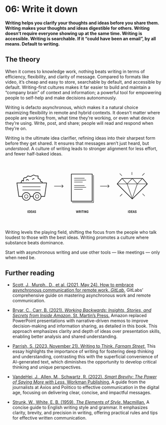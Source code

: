 # 06: Write it down

**Writing helps you clarify your thoughts and ideas before you share them. Writing makes your thoughts and ideas digestible for others. Writing doesn’t require everyone showing up at the same time. Writing is accessible. Writing is searchable. If it “could have been an email”, by all means. Default to writing.**

## The theory

When it comes to knowledge work, nothing beats writing in terms of efficiency, flexibility, and clarity of message. Compared to formats like video, it’s cheap and easy to store, searchable by default, and accessible by default. Writing-first cultures makes it far easier to build and maintain a “company brain” of context and information; a powerful tool for empowering people to self-help and make decisions autonomously.

Writing is defacto asynchronous, which makes it a natural choice maximizing flexibility in remote and hybrid contexts. It doesn’t matter where people are working from, what time they’re working, or even what device they’re using. Write, post, and share; people will read and respond when they’re on.

Writing is the ultimate idea clarifier, refining ideas into their sharpest form before they get shared. It ensures that messages aren’t just heard, but *understood*. A culture of writing leads to stronger alignment for less effort, and fewer half-baked ideas.

<svg xmlns="http://www.w3.org/2000/svg" fill="none" viewBox="0 0 1600 660">
  <title>The Effect of Writing on Ideas</title>
  <path fill="currentColor" d="M229.624 535a.69.69 0 0 1-.504-.216.69.69 0 0 1-.216-.504v-23.76a.69.69 0 0 1 .216-.504.69.69 0 0 1 .504-.216h2.916a.69.69 0 0 1 .504.216.69.69 0 0 1 .216.504v23.76a.69.69 0 0 1-.216.504.69.69 0 0 1-.504.216h-2.916Zm9.949 0a.69.69 0 0 1-.504-.216.69.69 0 0 1-.216-.504v-23.76a.69.69 0 0 1 .216-.504.69.69 0 0 1 .504-.216h7.092c1.632 0 3.036.324 4.212.972 1.2.624 2.148 1.476 2.844 2.556.672.96 1.14 2.16 1.404 3.6.288 1.44.432 3.264.432 5.472 0 1.464-.06 2.724-.18 3.78a13.99 13.99 0 0 1-.576 2.952c-.264.888-.624 1.668-1.08 2.34-.696 1.08-1.644 1.944-2.844 2.592-1.176.624-2.58.936-4.212.936h-7.092Zm7.092-4.356c.816 0 1.548-.18 2.196-.54.648-.384 1.152-.948 1.512-1.692.216-.408.372-.924.468-1.548.096-.624.156-1.332.18-2.124a38.68 38.68 0 0 0 .072-2.34c0-1.464-.048-2.688-.144-3.672-.072-.984-.264-1.764-.576-2.34-.36-.744-.864-1.296-1.512-1.656-.648-.384-1.38-.576-2.196-.576h-3.096a.345.345 0 0 0-.252.108c-.072.048-.108.132-.108.252v15.768c0 .24.12.36.36.36h3.096ZM261.229 535a.69.69 0 0 1-.504-.216.69.69 0 0 1-.216-.504v-23.76a.69.69 0 0 1 .216-.504.69.69 0 0 1 .504-.216h12.312a.69.69 0 0 1 .504.216.69.69 0 0 1 .216.504v2.844a.69.69 0 0 1-.216.504.69.69 0 0 1-.504.216h-8.316a.345.345 0 0 0-.252.108c-.072.048-.108.132-.108.252v5.148c0 .24.12.36.36.36h7.992a.69.69 0 0 1 .504.216.69.69 0 0 1 .216.504v2.844a.69.69 0 0 1-.216.504.69.69 0 0 1-.504.216h-7.992a.345.345 0 0 0-.252.108c-.072.048-.108.132-.108.252v5.76c0 .24.12.36.36.36h8.424a.69.69 0 0 1 .504.216.69.69 0 0 1 .216.504v2.844a.69.69 0 0 1-.216.504.69.69 0 0 1-.504.216h-12.42Zm16.257 0a.684.684 0 0 1-.576-.288.759.759 0 0 1-.072-.648l6.948-23.688a.771.771 0 0 1 .252-.432.67.67 0 0 1 .432-.144h3.996c.384 0 .624.192.72.576l6.912 23.688a.692.692 0 0 1-.108.648.595.595 0 0 1-.54.288h-3.204a.67.67 0 0 1-.432-.144.757.757 0 0 1-.252-.396l-1.368-4.716a1.173 1.173 0 0 0-.216-.36c-.048-.072-.144-.108-.288-.108h-6.516c-.144 0-.252.036-.324.108-.048.048-.096.156-.144.324l-1.332 4.752a.757.757 0 0 1-.252.396.67.67 0 0 1-.432.144h-3.204Zm11.232-9.864a.39.39 0 0 0 .288-.108c.072-.096.084-.216.036-.36l-2.304-8.532c-.024-.168-.12-.252-.288-.252-.144 0-.24.084-.288.252l-2.304 8.532a.581.581 0 0 0 .036.36.39.39 0 0 0 .288.108h4.536Zm18.056 10.296c-1.656 0-3.132-.312-4.428-.936a7.319 7.319 0 0 1-3.024-2.7c-.72-1.2-1.08-2.604-1.08-4.212v-.18a.69.69 0 0 1 .216-.504.69.69 0 0 1 .504-.216h3.06a.69.69 0 0 1 .504.216.69.69 0 0 1 .216.504v.324c0 .72.168 1.356.504 1.908.336.528.804.948 1.404 1.26.624.288 1.32.432 2.088.432 1.152 0 2.088-.312 2.808-.936.72-.648 1.08-1.464 1.08-2.448 0-.912-.276-1.632-.828-2.16-.528-.552-1.32-.984-2.376-1.296l-2.952-.828c-1.728-.504-3.084-1.344-4.068-2.52-.984-1.2-1.476-2.724-1.476-4.572 0-1.392.348-2.628 1.044-3.708a6.98 6.98 0 0 1 2.844-2.556c1.224-.624 2.58-.936 4.068-.936 1.512 0 2.868.288 4.068.864 1.2.576 2.124 1.404 2.772 2.484.672 1.08 1.008 2.304 1.008 3.672v.324a.69.69 0 0 1-.216.504.69.69 0 0 1-.504.216h-2.952a.69.69 0 0 1-.504-.216.69.69 0 0 1-.216-.504v-.288c0-.912-.312-1.632-.936-2.16-.624-.528-1.464-.792-2.52-.792-1.032 0-1.872.276-2.52.828-.648.528-.972 1.224-.972 2.088 0 .864.264 1.548.792 2.052.552.504 1.332.912 2.34 1.224l2.772.828c1.896.552 3.336 1.428 4.32 2.628.984 1.176 1.476 2.712 1.476 4.608 0 1.512-.36 2.856-1.08 4.032-.696 1.152-1.68 2.052-2.952 2.7-1.248.648-2.676.972-4.284.972ZM1260.62 535a.679.679 0 0 1-.5-.216.71.71 0 0 1-.22-.504v-23.76c0-.192.08-.36.22-.504a.679.679 0 0 1 .5-.216h2.92c.19 0 .36.072.5.216.15.144.22.312.22.504v23.76c0 .192-.07.36-.22.504a.679.679 0 0 1-.5.216h-2.92Zm9.95 0a.679.679 0 0 1-.5-.216.672.672 0 0 1-.22-.504v-23.76c0-.192.07-.36.22-.504a.679.679 0 0 1 .5-.216h7.09c1.64 0 3.04.324 4.22.972 1.2.624 2.14 1.476 2.84 2.556.67.96 1.14 2.16 1.4 3.6.29 1.44.44 3.264.44 5.472 0 1.464-.06 2.724-.18 3.78-.1 1.056-.29 2.04-.58 2.952-.26.888-.62 1.668-1.08 2.34-.7 1.08-1.64 1.944-2.84 2.592-1.18.624-2.58.936-4.22.936h-7.09Zm7.09-4.356c.82 0 1.55-.18 2.2-.54.65-.384 1.15-.948 1.51-1.692.22-.408.37-.924.47-1.548.1-.624.16-1.332.18-2.124.05-.792.07-1.572.07-2.34 0-1.464-.05-2.688-.14-3.672-.07-.984-.27-1.764-.58-2.34-.36-.744-.86-1.296-1.51-1.656-.65-.384-1.38-.576-2.2-.576h-3.09c-.1 0-.18.036-.25.108-.08.048-.11.132-.11.252v15.768c0 .24.12.36.36.36h3.09Zm14.57 4.356a.679.679 0 0 1-.5-.216.672.672 0 0 1-.22-.504v-23.76c0-.192.07-.36.22-.504a.679.679 0 0 1 .5-.216h12.31c.19 0 .36.072.51.216a.7.7 0 0 1 .21.504v2.844a.7.7 0 0 1-.21.504.717.717 0 0 1-.51.216h-8.31a.37.37 0 0 0-.26.108c-.07.048-.1.132-.1.252v5.148c0 .24.12.36.36.36h7.99c.19 0 .36.072.5.216.15.144.22.312.22.504v2.844c0 .192-.07.36-.22.504a.679.679 0 0 1-.5.216h-7.99a.37.37 0 0 0-.26.108c-.07.048-.1.132-.1.252v5.76c0 .24.12.36.36.36h8.42c.19 0 .36.072.5.216.15.144.22.312.22.504v2.844c0 .192-.07.36-.22.504a.679.679 0 0 1-.5.216h-12.42Zm16.26 0a.686.686 0 0 1-.58-.288c-.12-.192-.14-.408-.07-.648l6.95-23.688a.727.727 0 0 1 .25-.432.66.66 0 0 1 .43-.144h4c.38 0 .62.192.72.576l6.91 23.688a.71.71 0 0 1-.11.648.595.595 0 0 1-.54.288h-3.2a.689.689 0 0 1-.44-.144.766.766 0 0 1-.25-.396l-1.37-4.716a1.18 1.18 0 0 0-.21-.36c-.05-.072-.15-.108-.29-.108h-6.52c-.14 0-.25.036-.32.108-.05.048-.1.156-.14.324l-1.34 4.752c-.04.168-.13.3-.25.396a.66.66 0 0 1-.43.144h-3.2Zm11.23-9.864c.12 0 .21-.036.29-.108.07-.096.08-.216.03-.36l-2.3-8.532c-.03-.168-.12-.252-.29-.252-.14 0-.24.084-.29.252l-2.3 8.532a.6.6 0 0 0 .03.36c.08.072.17.108.29.108h4.54Zm18.05 10.296c-1.65 0-3.13-.312-4.42-.936a7.323 7.323 0 0 1-3.03-2.7c-.72-1.2-1.08-2.604-1.08-4.212v-.18c0-.192.07-.36.22-.504a.679.679 0 0 1 .5-.216h3.06c.19 0 .36.072.51.216a.7.7 0 0 1 .21.504v.324c0 .72.17 1.356.51 1.908.33.528.8.948 1.4 1.26.62.288 1.32.432 2.09.432 1.15 0 2.09-.312 2.81-.936.72-.648 1.08-1.464 1.08-2.448 0-.912-.28-1.632-.83-2.16-.53-.552-1.32-.984-2.38-1.296l-2.95-.828c-1.73-.504-3.08-1.344-4.07-2.52-.98-1.2-1.47-2.724-1.47-4.572 0-1.392.34-2.628 1.04-3.708a6.995 6.995 0 0 1 2.84-2.556c1.23-.624 2.58-.936 4.07-.936 1.51 0 2.87.288 4.07.864 1.2.576 2.12 1.404 2.77 2.484.67 1.08 1.01 2.304 1.01 3.672v.324c0 .192-.07.36-.22.504a.679.679 0 0 1-.5.216h-2.95a.717.717 0 0 1-.51-.216.7.7 0 0 1-.21-.504v-.288c0-.912-.31-1.632-.94-2.16-.62-.528-1.46-.792-2.52-.792-1.03 0-1.87.276-2.52.828-.65.528-.97 1.224-.97 2.088 0 .864.26 1.548.79 2.052.55.504 1.33.912 2.34 1.224l2.77.828c1.9.552 3.34 1.428 4.32 2.628.99 1.176 1.48 2.712 1.48 4.608 0 1.512-.36 2.856-1.08 4.032-.7 1.152-1.68 2.052-2.95 2.7-1.25.648-2.68.972-4.29.972ZM731.719 535a.827.827 0 0 1-.468-.144.593.593 0 0 1-.216-.396l-4.716-23.76c-.048-.24-.012-.444.108-.612.12-.192.336-.288.648-.288h2.808a.67.67 0 0 1 .432.144c.144.072.228.204.252.396l3.24 16.92c.048.168.144.252.288.252.168 0 .264-.084.288-.252l3.276-16.92a.593.593 0 0 1 .216-.396.827.827 0 0 1 .468-.144h2.916a.67.67 0 0 1 .432.144.551.551 0 0 1 .252.396l3.276 16.92c.048.168.144.252.288.252.168 0 .264-.084.288-.252l3.24-16.92c.024-.192.096-.324.216-.396a.827.827 0 0 1 .468-.144h2.808c.336 0 .552.084.648.252.12.168.156.384.108.648l-4.752 23.76a.551.551 0 0 1-.252.396.67.67 0 0 1-.432.144h-3.96a.827.827 0 0 1-.468-.144.593.593 0 0 1-.216-.396l-3.132-15.804c-.024-.192-.12-.288-.288-.288-.144 0-.24.096-.288.288l-3.132 15.804a.551.551 0 0 1-.252.396.67.67 0 0 1-.432.144h-3.96Zm26.02 0a.69.69 0 0 1-.504-.216.69.69 0 0 1-.216-.504v-23.76a.69.69 0 0 1 .216-.504.69.69 0 0 1 .504-.216h7.2c1.536 0 2.892.336 4.068 1.008a6.823 6.823 0 0 1 2.736 2.736c.672 1.176 1.008 2.52 1.008 4.032 0 1.44-.348 2.712-1.044 3.816-.672 1.08-1.584 2.016-2.736 2.808-.24.168-.372.336-.396.504-.024.144.024.348.144.612l3.888 8.496c.144.312.156.588.036.828s-.336.36-.648.36h-2.916c-.264 0-.468-.048-.612-.144a1.361 1.361 0 0 1-.36-.504l-3.924-8.712a.78.78 0 0 0-.216-.252c-.072-.072-.192-.108-.36-.108h-1.872a.345.345 0 0 0-.252.108c-.072.048-.108.132-.108.252v8.64a.69.69 0 0 1-.216.504.69.69 0 0 1-.504.216h-2.916Zm7.164-13.932a3.15 3.15 0 0 0 1.692-.468 3.248 3.248 0 0 0 1.224-1.26 3.76 3.76 0 0 0 .432-1.764c0-1.056-.312-1.896-.936-2.52-.624-.648-1.428-.972-2.412-.972h-3.168a.345.345 0 0 0-.252.108c-.072.048-.108.132-.108.252v6.264c0 .24.12.36.36.36h3.168ZM777.989 535a.69.69 0 0 1-.504-.216.69.69 0 0 1-.216-.504v-23.76a.69.69 0 0 1 .216-.504.69.69 0 0 1 .504-.216h2.916a.69.69 0 0 1 .504.216.69.69 0 0 1 .216.504v23.76a.69.69 0 0 1-.216.504.69.69 0 0 1-.504.216h-2.916Zm13.549 0a.69.69 0 0 1-.504-.216.69.69 0 0 1-.216-.504v-19.764c0-.24-.12-.36-.36-.36h-4.752a.69.69 0 0 1-.504-.216.69.69 0 0 1-.216-.504v-2.916a.69.69 0 0 1 .216-.504.69.69 0 0 1 .504-.216h14.58a.69.69 0 0 1 .504.216.69.69 0 0 1 .216.504v2.916a.69.69 0 0 1-.216.504.69.69 0 0 1-.504.216h-4.752a.345.345 0 0 0-.252.108c-.072.048-.108.132-.108.252v19.764a.69.69 0 0 1-.216.504.69.69 0 0 1-.504.216h-2.916Zm13.556 0a.69.69 0 0 1-.504-.216.69.69 0 0 1-.216-.504v-23.76a.69.69 0 0 1 .216-.504.69.69 0 0 1 .504-.216h2.916a.69.69 0 0 1 .504.216.69.69 0 0 1 .216.504v23.76a.69.69 0 0 1-.216.504.69.69 0 0 1-.504.216h-2.916Zm9.95 0a.69.69 0 0 1-.504-.216.69.69 0 0 1-.216-.504v-23.76a.69.69 0 0 1 .216-.504.69.69 0 0 1 .504-.216h3.6c.216 0 .384.048.504.144.12.096.228.252.324.468l5.904 14.904c.072.168.18.24.324.216.168-.024.252-.12.252-.288V510.52a.69.69 0 0 1 .216-.504.69.69 0 0 1 .504-.216h2.916a.69.69 0 0 1 .504.216.69.69 0 0 1 .216.504v23.76a.69.69 0 0 1-.216.504.69.69 0 0 1-.504.216h-3.6c-.216 0-.384-.048-.504-.144-.12-.096-.228-.252-.324-.468l-5.94-14.904c-.048-.168-.156-.24-.324-.216-.144.024-.216.12-.216.288v14.724a.69.69 0 0 1-.216.504.69.69 0 0 1-.504.216h-2.916Zm29.074.432c-1.68 0-3.144-.336-4.392-1.008a7.44 7.44 0 0 1-2.88-2.772c-.624-.96-1.044-2.148-1.26-3.564-.216-1.44-.324-3.336-.324-5.688 0-1.536.036-2.844.108-3.924.096-1.104.252-2.1.468-2.988.24-.912.576-1.692 1.008-2.34a7.44 7.44 0 0 1 2.88-2.772c1.248-.672 2.712-1.008 4.392-1.008 1.608 0 3.036.324 4.284.972 1.272.624 2.256 1.524 2.952 2.7.72 1.152 1.08 2.484 1.08 3.996a.69.69 0 0 1-.216.504.69.69 0 0 1-.504.216h-2.988a.816.816 0 0 1-.54-.216.69.69 0 0 1-.216-.504 3.467 3.467 0 0 0-.504-1.728c-.288-.504-.72-.888-1.296-1.152-.576-.288-1.26-.432-2.052-.432-.864 0-1.62.192-2.268.576-.648.384-1.14.96-1.476 1.728-.192.408-.336.936-.432 1.584a18.26 18.26 0 0 0-.18 2.232c-.024.84-.036 1.692-.036 2.556 0 1.704.036 3.048.108 4.032.072.984.252 1.776.54 2.376.36.816.864 1.428 1.512 1.836.672.408 1.44.612 2.304.612.816 0 1.512-.156 2.088-.468a3.136 3.136 0 0 0 1.332-1.404c.312-.624.468-1.368.468-2.232v-1.332c0-.12-.036-.204-.108-.252-.048-.072-.132-.108-.252-.108h-3.024a.69.69 0 0 1-.504-.216.69.69 0 0 1-.216-.504v-2.664a.69.69 0 0 1 .216-.504.69.69 0 0 1 .504-.216h7.02a.69.69 0 0 1 .504.216.69.69 0 0 1 .216.504v4.176c0 2.064-.324 3.78-.972 5.148-.648 1.368-1.596 2.388-2.844 3.06-1.224.648-2.724.972-4.5.972ZM1066.41 262.414c.79-.781.79-2.047 0-2.828l-12.72-12.728a2.001 2.001 0 0 0-2.83 2.828L1062.17 261l-11.31 11.314a2.001 2.001 0 0 0 2.83 2.828l12.72-12.728ZM1065 259h-92v4h92v-4ZM595.414 262.414a2 2 0 0 0 0-2.828l-12.728-12.728a2 2 0 1 0-2.828 2.828L591.172 261l-11.314 11.314a2 2 0 1 0 2.828 2.828l12.728-12.728ZM594 259h-92v4h92v-4Z"/>
  <path stroke="currentColor" stroke-width="4" d="m1250 238 52 148 52-148M1407 181l-52.5 56-52.5-56"/>
  <path stroke="currentColor" stroke-width="4" d="m1303 181-53 56-53-56"/>
  <path stroke="currentColor" stroke-width="6" d="M1456.64 237.682 1408.91 182h-213.18L1148 237.682 1302.32 392l154.32-154.318Z"/>
  <path stroke="currentColor" stroke-width="4" d="M1148 238h308.64M1199.41 341.414l-23 23M1407.41 338.586l23 23M1404.59 151.586l23-23M1196.59 154.414l-23-23M1299 145v-28"/>
  <path stroke="currentColor" stroke-width="6" d="M678 137h214v278H678z"/>
  <path stroke="currentColor" stroke-width="4" d="M707 180h106M707 199h122M707 219h87M707 254h106M707 273h122M707 293h87M686 428h219V148"/>
  <circle cx="327" cy="366" r="40" stroke="currentColor" stroke-width="6"/>
  <circle cx="327" cy="365.999" r="17.872" stroke="currentColor" stroke-width="4"/>
  <circle cx="216" cy="366" r="40" stroke="currentColor" stroke-width="6"/>
  <circle cx="216" cy="365.999" r="17.872" stroke="currentColor" stroke-width="4"/>
  <path stroke="currentColor" stroke-width="6" d="M174.286 366h-34.754L120 228h304l-19.532 138h-35.897M288 366h-32"/>
  <path stroke="currentColor" stroke-width="6" d="m160 229 13-28 15 6v-26l12-8h14l18-17 27 6 13-6 19-10 23 10h23v25l21 10 4 20 15 6 6 12"/>
  <path stroke="currentColor" stroke-width="6" d="m277 194 9.5-9.5H299M213 201l13-9 16 9"/>
  <path stroke="currentColor" stroke-width="4" d="M177 266h185M177 300h185"/>
</svg>

Writing levels the playing field, shifting the focus from the people who talk loudest to those with the best ideas. Writing promotes a culture where substance beats dominance.

Start with asynchronous writing and use other tools — like meetings — only when need be.

## Further reading

- [Scott, J., Murph., D., et al. (2021, May 24). How to embrace asynchronous communication for remote work. _GitLab_.](https://handbook.gitlab.com/handbook/company/culture/all-remote/asynchronous/)
GitLabs’ comprehensive guide on mastering asynchronous work and remote communication.

- [Bryar, C., Carr, B. (2021). _Working Backwards: Insights, Stories, and Secrets from Inside Amazon_. St. Martin’s Press.](https://lccn.loc.gov/2020037477)
Amazon replaced PowerPoint presentations with narrative-driven memos to improve decision-making and information sharing, as detailed in this book. This approach emphasizes clarity and depth of ideas over presentation skills, enabling better analysis and shared understanding.

- [Parrish, S. (2023, November 21). Writing to Think. _Farnam Street_.](https://fs.blog/writing-to-think/)
This essay highlights the importance of writing for fostering deep thinking and understanding, contrasting this with the superficial convenience of AI-generated text, which diminishes the opportunity to develop critical thinking and unique perspectives.

- [VandeHei, J., Allen, M., Schwartz, R. (2022). _Smart Brevity: The Power of Saying More with Less_. Workman Publishing.](https://lccn.loc.gov/2022045170)
A guide from the journalists at Axios and Politico to effective communication in the digital age, focusing on delivering clear, concise, and impactful messages.

- [Strunk, W., White, E. B. (1959). _The Elements of Style_. Macmillan.](https://lccn.loc.gov/59009950)
A concise guide to English writing style and grammar. It emphasizes clarity, brevity, and precision in writing, offering practical rules and tips for effective written communication.
